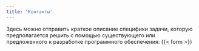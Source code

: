 ```yaml
---
title: 'Контакты'
---
```

Здесь можно отправить краткое описание специфики задачи, которую предполагается решить с помощью существующего или предложенного к разработке программного обеспечения:
{{< form >}}
